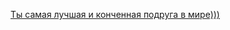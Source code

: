 <!DOCTYPE html>

<html>

<head>
	<title>Хе-хе)</title>
</head>

<body>

<a href="https://www.xvideos.com/">Ты самая лучшая и конченная подруга в мире)))</a>

</body>

</html>
